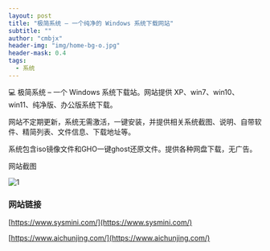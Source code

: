```yaml
---
layout: post
title: "极简系统 – 一个纯净的 Windows 系统下载网站"
subtitle: ""
author: "cmbjx"
header-img: "img/home-bg-o.jpg"
header-mask: 0.4
tags:
  - 系统
---
```


💻 极简系统 – 一个 Windows 系统下载站。网站提供 XP、win7、win10、win11、纯净版、办公版系统下载。

网站不定期更新，系统无需激活，一键安装，并提供相关系统截图、说明、自带软件、精简列表、文件信息、下载地址等。

系统包含iso镜像文件和GHO一键ghost还原文件。提供各种网盘下载，无广告。

网站截图

![1](https://img.2091k.cn/file/1266efa2c0c0d21fceb85.png)
### 网站链接
[https://www.sysmini.com/](https://www.sysmini.com/)

[https://www.aichunjing.com/](https://www.aichunjing.com/)
